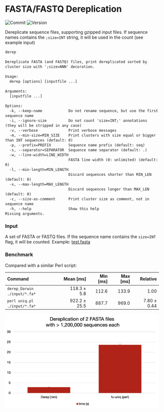 # FASTA/FASTQ Dereplication

![Commit](https://img.shields.io/github/last-commit/telatin/nim-stuff)
![Version ](https://img.shields.io/badge/version--blue)

Dereplicate sequence files, supporting gzipped input files. 
If sequence names contains the `;size=INT` string, it will be used in the count (see example input)

```
derep

Dereplicate FASTA (and FASTQ) files, print dereplicated sorted by cluster size with ';size=NNN' decoration.

Usage:
  derep [options] [inputfile ...]

Arguments:
  [inputfile ...]

Options:
  -k, --keep-name            Do not rename sequence, but use the first sequence name
  -i, --ignore-size          Do not count 'size=INT;' annotations (they will be stripped in any case)
  -v, --verbose              Print verbose messages
  -m, --min-size=MIN_SIZE    Print clusters with size equal or bigger than INT sequences (default: 0)
  -p, --prefix=PREFIX        Sequence name prefix (default: seq)
  -s, --separator=SEPARATOR  Sequence name separator (default: .)
  -w, --line-width=LINE_WIDTH
                             FASTA line width (0: unlimited) (default: 0)
  -l, --min-length=MIN_LENGTH
                             Discard sequences shorter than MIN_LEN (default: 0)
  -x, --max-length=MAX_LENGTH
                             Discard sequences longer than MAX_LEN (default: 0)
  -c, --size-as-comment      Print cluster size as comment, not in sequence name
  -h, --help                 Show this help
Missing arguments.

```

### Input

A set of FASTA or FASTQ files. If the sequence name contains the `size=INT` flag, it will be counted.
Example: [test.fasta](input/test.fa)


### Benchmark
 
Compared with a similar Perl script:

| Command | Mean [ms] | Min [ms] | Max [ms] | Relative |
|:---|---:|---:|---:|---:|
| `derep_Darwin ./input/*.fa*` | 118.3 ± 5.8 | 112.6 | 133.9 | 1.00 |
| `perl uniq.pl ./input/*.fa*` | 922.2 ± 25.5 | 887.7 | 969.0 | 7.80 ± 0.44 |


![benchmark plot](doc/bench_small.png)
